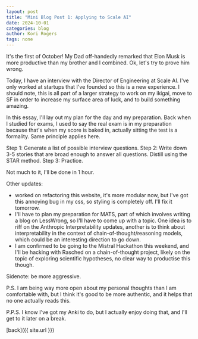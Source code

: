```yaml
---
layout: post
title: "Mini Blog Post 1: Applying to Scale AI"
date: 2024-10-01
categories: blog
author: Kori Rogers
tags: none
---
```


It's the first of October! My Dad off-handedly remarked that Elon Musk is more productive than my brother and I combined. Ok, let's try to prove him wrong. 

Today, I have an interview with the Director of Engineering at Scale AI. I've only worked at startups that I've founded so this is a new experience. I should note, this is all part of a larger strategy to work on my ikigai, move to SF in order to increase my surface area of luck, and to build something amazing. 

In this essay, I'll lay out my plan for the day and my preparation. Back when I studied for exams, I used to say the real exam is in my preparation because that's when my score is baked in, actually sitting the test is a formality. Same principle applies here. 

Step 1: Generate a list of possible interview questions. 
Step 2: Write down 3-5 stories that are broad enough to answer all questions. Distill using the STAR method. 
Step 3: Practice. 

Not much to it, I'll be done in 1 hour. 

Other updates: 
- worked on refactoring this website, it's more modular now, but I've got this annoying bug in my css, so styling is completely off. I'll fix it tomorrow. 
- I'll have to plan my preparation for MATS, part of which involves writing a blog on LessWrong, so I'll have to come up with a topic. One idea is to riff on the Anthropic Interpretability updates, another is to think about interpretability in the context of chain-of-thought/reasoning models, which could be an interesting direction to go down. 
- I am confirmed to be going to the Mistral Hackathon this weekend, and I'll be hacking with Rasched on a chain-of-thought project, likely on the topic of exploring scientific hypotheses, no clear way to productise this though. 

Sidenote: be more aggressive. 

P.S. I am being way more open about my personal thoughts than I am comfortable with, but I think it's good to be more authentic, and it helps that no one actually reads this. 

P.P.S. I know I've got my Anki to do, but I actually enjoy doing that, and I'll get to it later on a break.


[back]({{ site.url }})